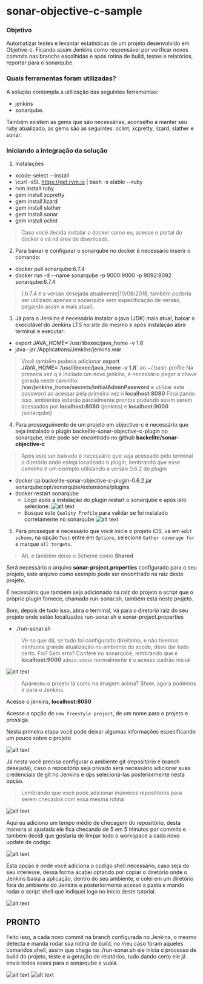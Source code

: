 # sonar-objective-c-sample

### Objetivo

Automatizar testes e levantar estatísticas de um projeto desenvolvido em Objetive-c.
Ficando assim Jenkins como responsável por verificar novos commits nas branchs escolhidas e após rotina de build, testes e relatórios, reportar para o sonarqube.

### Quais ferramentas foram utilizadas?

A solução contempla a utilização das seguintes ferramentas:
* jenkins 
* sonarqube.

Também existem as gems que são necessárias, aconselho a manter seu ruby atualizado, as gems são as seguintes: oclint, xcpretty, lizard, slather e sonar.

### Iniciando a integração da solução

1. Instalações
* xcode-select --install
* \curl -sSL https://get.rvm.io | bash -s stable --ruby
* rvm install ruby
* gem install xcpretty
* gem install lizard
* gem install slather
* gem install sonar
* gem install oclint
> Caso você decida instalar o docker como eu, acesse o portal do docker e vá ná área de downloads.

2. Para baixar e configurar o sonarqube no docker é necessário inserir o comando:

* docker pull sonarqube:6.7.4 
* docker run -d --name sonarqube -p 9000:9000 -p 9092:9092 sonarqube:6.7.4
> (:6.7.4 é a versão desejada atualmente|10/08/2018, também poderia ser utilizado apenas o sonarqube sem especificação de versão, pegando assim a mais atual).

3. Já para o Jenkins é necessário instalar o java (JDK) mais atual, baixar o executável do Jenkins LTS no site do mesmo e após instalação abrir terminal e executar:

* export JAVA_HOME=\`/usr/libexec/java_home -v 1.8\` 
* java -jar /Applications/Jenkins/jenkins.war
> Você tambêm poderia adicionar <b>export JAVA_HOME=\`/usr/libexec/java_home -v 1.8\`</b> ao ~/.bash-profile
> Na primeira vez q é iniciado um novo jenkins, é necessário pegar a chave gerada neste caminho: <b>/var/jenkins_home/secrets/initialAdminPassword</b> e utilizar este password ao acessar pela primeira vez o <b>localhost:8080</b>
> Finalizando isso, ambientes estarão parcialmente prontos podendo assim serem acessados por <b>localhost:8080</b> (jenkins) e <b>localhost:9000</b> (sonarqube)

4. Para prosseguimento de um projeto em objective-c é necessário que seja instalado o plugin backelite-sonar-objective-c-plugin no sonarqube, este pode ser encontrado no github <b>backelite/sonar-objective-c</b>

> Após este ser baixado é necessário que seja acessado pelo terminal o diretório onde esteja localizado o plugin, lembrando que esse caminho é um exemplo utilizando a versão 0.6.2 do plugin

* docker cp backelite-sonar-objective-c-plugin-0.6.2.jar sonarqube:opt/sonarqube/extensions/plugins
* docker restart sonarqube
  * Logo após a instalação do plugin restart o sonarqube e após isto selecione:
  ![alt text](https://i.imgur.com/r12j0my.png)
  * Busque este `Quality Profile` para validar se foi instalado corretamente no sonarqube
  ![alt text](https://i.imgur.com/CdJF2uC.png)

5. Para prosseguir é necessário que você inicie o projeto iOS, vá em `edit scheme`, na opção `Test` entre em `Options`, selecione `Gather coverage for` e marque `all targets`.

> Ah, e também deixe o Scheme como <b>Shared</b>

Será necessário o arquivo <b>sonar-project.properties</b> configurado para o seu projeto, este arquivo como exemplo pode ser encontrado na raiz deste projeto.

É necessário que também seja adicionado na raiz do projeto o script que o próprio plugin fornece, chamado run-sonar.sh, também está neste projeto.

Bom, depois de tudo isso, abra o terminal, vá para o diretorio raiz do seu projeto onde estão localizados run-sonar.sh e sonar-project.properties

* ./run-sonar.sh

> Ve no que dá, se tudo foi configurado direitinho, e não tivemos nenhuma grande atualização no ambiente do xcode, deve dar tudo certo.
> Foi? Sem erro?
> Confere no sonarqube, lembrando que é <b>localhost:9000</b>
> `admin:admin` normalmente é o acesso padrão inicial

![alt text](https://i.imgur.com/I2BAi9T.png)

> Apareceu o projeto lá como na imagem acima? Show, agora podemos ir para o Jenkins.

Acesse o jenkins, <b>localhost:8080</b>

Acesse a opção de `new freestyle project`, de um nome para o projeto e prossiga.

Nesta primeira etapa você pode deixar algumas informações especificando um pouco sobre o projeto

![alt text](https://i.imgur.com/vJIhFwe.png)

Já nesta você precisa configurar o ambiente git (repositório e branch desejada), caso o repositório seja privado será necessário adicionar suas credenciais de git no Jenkins e dps selecioná-las posteriormente nesta opção.

> Lembrando que você pode adicionar inúmeros repositórios para serem checados com essa mesma rotina

![alt text](https://i.imgur.com/uTQ3Gtn.png)

Aqui eu adiciono um tempo médio de checagem do repositório, desta maneira ai ajustada ele fica checando de 5 em 5 minutos por commits e também decidi que gostaria de limpar todo o workspace a cada novo update de codigo.

![alt text](https://i.imgur.com/Ocsb8yt.png)

Esta opção é onde você adiciona o codigo shell necessário, caso seja do seu interesse, dessa forma acabei optando por copiar o diretório onde o Jenkins baixa a aplicação, dentro do seu ambiente, e colei em um diretório fora do ambiente do Jenkins e posteriormente acesso a pasta e mando rodar o script shell que indiquei logo no inicio deste tutorial.

![alt text](https://i.imgur.com/yUknK9i.png)

## PRONTO

Feito isso, a cada novo commit na branch configurada no Jenkins, o mesmo detecta e manda rodar sua rotina de build, no meu caso foram aqueles comandos shell, assim que chega no ./run-sonar.sh ele inicia o processo de build do projeto, teste e a geração de relatórios, tudo dando certo ele já envia todos esses para o sonarqube e vualá.

![alt text](https://i.imgur.com/DuHTrom.png)
![alt text](https://i.imgur.com/FWBzjIW.png)
